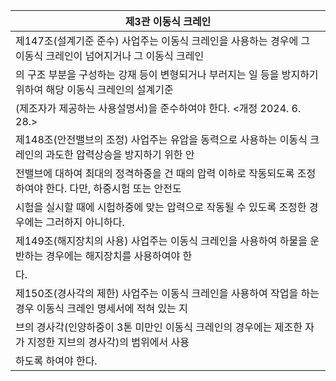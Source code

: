 | 제3관 이동식 크레인 |
| --- |
| 제147조(설계기준 준수) 사업주는 이동식 크레인을 사용하는 경우에 그 이동식 크레인이 넘어지거나 그 이동식 크레인 |
| 의 구조 부분을 구성하는 강재 등이 변형되거나 부러지는 일 등을 방지하기 위하여 해당 이동식 크레인의 설계기준 |
| (제조자가 제공하는 사용설명서)을 준수하여야 한다. <개정 2024. 6. 28.> |
| 제148조(안전밸브의 조정) 사업주는 유압을 동력으로 사용하는 이동식 크레인의 과도한 압력상승을 방지하기 위한 안 |
| 전밸브에 대하여 최대의 정격하중을 건 때의 압력 이하로 작동되도록 조정하여야 한다. 다만, 하중시험 또는 안전도 |
| 시험을 실시할 때에 시험하중에 맞는 압력으로 작동될 수 있도록 조정한 경우에는 그러하지 아니하다. |
| 제149조(해지장치의 사용) 사업주는 이동식 크레인을 사용하여 하물을 운반하는 경우에는 해지장치를 사용하여야 한 |
| 다. |
| 제150조(경사각의 제한) 사업주는 이동식 크레인을 사용하여 작업을 하는 경우 이동식 크레인 명세서에 적혀 있는 지 |
| 브의 경사각(인양하중이 3톤 미만인 이동식 크레인의 경우에는 제조한 자가 지정한 지브의 경사각)의 범위에서 사용 |
| 하도록 하여야 한다. |